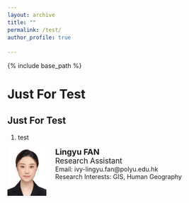 ```yaml
---
layout: archive
title: ""
permalink: /test/
author_profile: true

---
```


{% include base_path %}


Just For Test
===

Just For Test
---
1.	test

<div style="display: flex; flex-wrap: wrap;">
    <img src="images/Lingyu_FAN_Photo.jpg" height="110" alt="Lingyu_FAN_Photo">
    <p style="margin:0 20px">
        <b style="font-size: large;">Lingyu FAN</b><br>
        <an style="font-size: larger;">Research Assistant</an><br>
        Email: ivy-lingyu.fan@polyu.edu.hk<br>
        Research Interests: GIS, Human Geography<br>
    </p>
</div>


